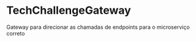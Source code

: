 # TechChallengeGateway
Gateway para direcionar as chamadas de endpoints para o microserviço correto
